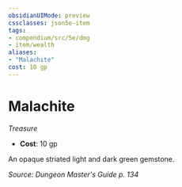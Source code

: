 ```yaml
---
obsidianUIMode: preview
cssclasses: json5e-item
tags:
- compendium/src/5e/dmg
- item/wealth
aliases: 
- "Malachite"
cost: 10 gp
---
```

# Malachite
*Treasure*  

- **Cost**: 10 gp

An opaque striated light and dark green gemstone.

*Source: Dungeon Master's Guide p. 134*